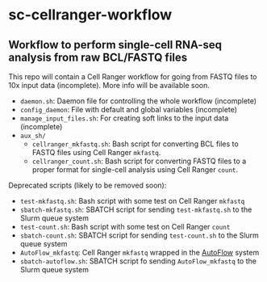 # sc-cellranger-workflow

## Workflow to perform single-cell RNA-seq analysis from raw BCL/FASTQ files

This repo will contain a Cell Ranger workflow for going from FASTQ files to 10x input data (incomplete). More info will be available soon.

- `daemon.sh`: Daemon file for controlling the whole workflow (incomplete)
- `config_daemon`: File with default and global variables (incomplete)
- `manage_input_files.sh`: For creating soft links to the input data (incomplete)
- `aux_sh/`
    - `cellranger_mkfastq.sh`: Bash script for converting BCL files to FASTQ files using Cell Ranger `mkfastq`.
    - `cellranger_count.sh`: Bash script for converting FASTQ files to a proper format for single-cell analysis using Cell Ranger `count`.

Deprecated scripts (likely to be removed soon):

- `test-mkfastq.sh`: Bash script with some test on Cell Ranger ``mkfastq``
- `sbatch-mkfastq.sh`: SBATCH script for sending ``test-mkfastq.sh`` to the Slurm queue system
- `test-count.sh`: Bash script with some test on Cell Ranger `count`
- `sbatch-count.sh`: SBATCH script for sending `test-count.sh` to the Slurm queue system
- `AutoFlow_mkfastq`: Cell Ranger `mkfastq` wrapped in the [AutoFlow](https://github.com/seoanezonjic/autoflow) system
- `sbatch-autoflow.sh`: SBATCH script fo sending `AutoFlow_mkfastq` to the Slurm queue system
